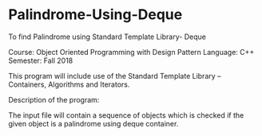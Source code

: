 # Palindrome-Using-Deque
To find Palindrome using Standard Template Library- Deque

Course: Object Oriented Programming with Design Pattern Language: C++ Semester: Fall 2018

This program will include use of the Standard Template Library – Containers, Algorithms and
Iterators.

Description of the program:

The input file will contain a sequence of objects which is checked if the given object is a
palindrome using deque container.


